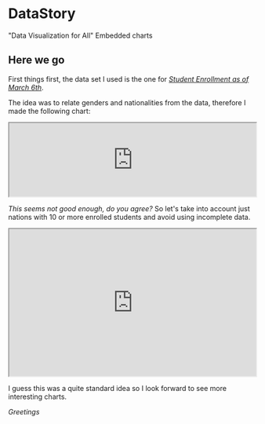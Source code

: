 # DataStory
 "Data Visualization for All" Embedded charts

## Here we go
First things first, the data set I used is the one for [_Student Enrollment as of March 6th_](https://d37djvu3ytnwxt.cloudfront.net/assets/courseware/v1/be80302194af644ee266eb2175507a6c/asset-v1:TrinityX+T005x+1T2017+type@asset+block/dataviz-enrollment-march6.ods).

The idea was to relate genders and nationalities from the data, therefore I made the following chart:

<iframe width="100%" heigth="300" src="https://docs.google.com/spreadsheets/d/1A_XrkENvj4quWMQAdoWS98Ty5l4VEb9N84gMrmAoGzc/pubchart?oid=1225607154&amp;format=interactive"></iframe>

*This seems not good enough, do you agree?* So let's take into account just nations with 10 or more enrolled students and avoid using incomplete data.

<iframe width="100%" height="300" src="https://docs.google.com/spreadsheets/d/1A_XrkENvj4quWMQAdoWS98Ty5l4VEb9N84gMrmAoGzc/pubchart?oid=1700708126&amp;format=interactive"></iframe>

I guess this was a quite standard idea so I look forward to see more interesting charts.

_Greetings_
